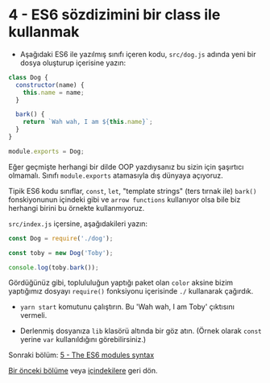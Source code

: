 # 4 - ES6 sözdizimini bir class ile kullanmak

- Aşağıdaki ES6 ile yazılmış sınıfı içeren kodu, `src/dog.js` adında yeni bir dosya oluşturup içerisine yazın:

```javascript
class Dog {
  constructor(name) {
    this.name = name;
  }

  bark() {
    return `Wah wah, I am ${this.name}`;
  }
}

module.exports = Dog;
```

Eğer geçmişte herhangi bir dilde OOP yazdıysanız bu sizin için şaşırtıcı olmamalı. Sınıfı `module.exports` atamasıyla dış dünyaya açıyoruz.

Tipik ES6 kodu sınıflar, `const`, `let`, "template strings" (ters tırnak ile) `bark()` fonskiyonunun içindeki gibi ve `arrow functions` kullanıyor olsa bile biz herhangi birini bu örnekte kullanmıyoruz.

`src/index.js` içersine, aşağıdakileri yazın:

```javascript
const Dog = require('./dog');

const toby = new Dog('Toby');

console.log(toby.bark());
```
Gördüğünüz gibi, toplululuğun yaptığı paket olan `color` aksine bizim yaptığımız dosyayı `require()` fonksiyonu içerisinde `./` kullanarak çağırdık.

- `yarn start` komutunu çalıştırın. Bu 'Wah wah, I am Toby' çıktısını vermeli.

- Derlenmiş dosyanıza `lib` klasörü altında bir göz atın. (Örnek olarak `const` yerine `var` kullanıldığını görebilirsiniz.)

Sonraki bölüm: [5 - The ES6 modules syntax](/tutorial/5-es6-modules-syntax)

[Bir önceki bölüme](/tutorial/3-es6-babel-gulp) veya [içindekilere](https://github.com/atakangktepe/js-stack-from-scratch) geri dön.
